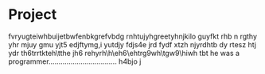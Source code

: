# Project
fvryugteiwhbuijetbwfenbkgrefvbdg
rnhtujyhgreetyhnjkilo
guyfkt
rhb
n
rgthy
yhr
mjuy
gmu
yjt5
edjftymg,i
yutdjy
fdjs4e
jrd
fydf
xtzh
njyrdhtb
dy
rtesz
htj
ydr
th6trrtkteh\tthe
jh6
rehyrh\h\eh6\ehtrg9wh\tgw9\hiwh
tbt
he was a programmer..................................
h4bjo
j
